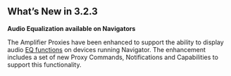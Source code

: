 ## What’s New in 3.2.3

**Audio Equalization available on Navigators**

The Amplifier Proxies have been enhanced to support the ability to display audio [EQ functions][1] on devices running Navigator. The enhancement includes a set of new Proxy Commands, Notifications and Capabilities to support this functionality.




[1]:	https://crispy-adventure-63e7p53.pages.github.io/#license-copyright-and-trademark